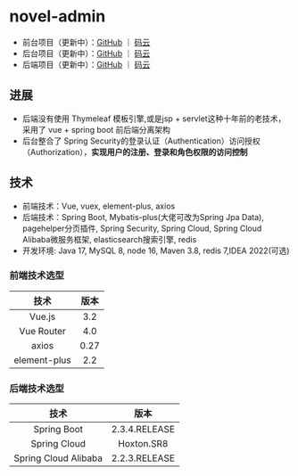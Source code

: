 # novel-admin

- 前台项目（更新中）：[GitHub](https://github.com/haohao2333333/novel-vue) ｜ [码云]()
- 后台项目（更新中）：[GitHub](https://github.com/haohao2333333/novel-admin) ｜ [码云]()
- 后端项目（更新中）：[GitHub](https://github.com/haohao2333333/novel-Java) ｜ [码云]()

## 进展

- 后端没有使用 Thymeleaf 模板引擎,或是jsp + servlet这种十年前的老技术，采用了 vue + spring boot 前后端分离架构
- 后台整合了 Spring Security的登录认证（Authentication）访问授权（Authorization），**实现用户的注册、登录和角色权限的访问控制**

## 技术

- 前端技术：Vue, vuex, element-plus, axios
- 后端技术：Spring Boot, Mybatis-plus(大佬可改为Spring Jpa Data), pagehelper分页插件, Spring Security, Spring Cloud, Spring Cloud Alibaba微服务框架, elasticsearch搜索引擎, redis
- 开发环境: Java 17, MySQL 8, node 16, Maven 3.8, redis 7,IDEA 2022(可选)

### 前端技术选型

|     技术     | 版本 |
| :----------: | :--: |
|    Vue.js    | 3.2  |
|  Vue Router  | 4.0  |
|    axios     | 0.27 |
| element-plus | 2.2  |

### 后端技术选型

|         技术         |     版本      |
| :------------------: | :-----------: |
|     Spring Boot      | 2.3.4.RELEASE |
|     Spring Cloud     |  Hoxton.SR8   |
| Spring Cloud Alibaba | 2.2.3.RELEASE |

